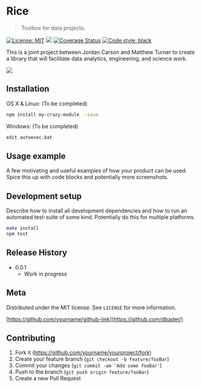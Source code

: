 # Rice
> Toolbox for data projects.

[![License: MIT](https://img.shields.io/badge/License-MIT-yellow.svg)](https://opensource.org/licenses/MIT)
![](https://github.com/Jordan-Matt/rice/workflows/pytest/badge.svg)
[![Coverage Status](https://coveralls.io/repos/github/Jordan-Matt/rice/badge.svg)](https://coveralls.io/github/Jordan-Matt/rice)
[![Code style: black](https://img.shields.io/badge/code%20style-black-000000.svg)](https://github.com/psf/black)

This is a joint project between Jordan Carson and Matthew Turner to create a library that will facilitate data analytics, engineering, and science work.

![](header.png)

## Installation

OS X & Linux: (To be completed)

```sh
npm install my-crazy-module --save
```

Windows: (To be completed)

```sh
edit autoexec.bat
```

## Usage example

A few motivating and useful examples of how your product can be used. Spice this up with code blocks and potentially more screenshots.

## Development setup

Describe how to install all development dependencies and how to run an automated test-suite of some kind. Potentially do this for multiple platforms.

```sh
make install
npm test
```

## Release History

* 0.0.1
    * Work in progress

## Meta

Distributed under the MIT license. See ``LICENSE`` for more information.

[https://github.com/yourname/github-link](https://github.com/dbader/)

## Contributing

1. Fork it (<https://github.com/yourname/yourproject/fork>)
2. Create your feature branch (`git checkout -b feature/fooBar`)
3. Commit your changes (`git commit -am 'Add some fooBar'`)
4. Push to the branch (`git push origin feature/fooBar`)
5. Create a new Pull Request

<!-- Markdown link & img dfn's -->
[travis-image]: https://img.shields.io/travis/dbader/node-datadog-metrics/master.svg?style=flat-square
[travis-url]: https://travis-ci.org/dbader/node-datadog-metrics
[wiki]: https://github.com/yourname/yourproject/wiki

